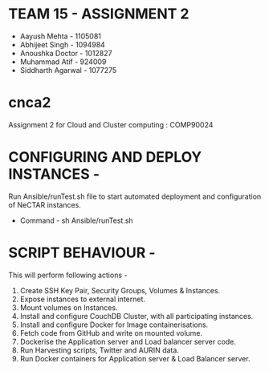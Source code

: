 # TEAM 15 - ASSIGNMENT 2

- Aayush Mehta - 1105081 
- Abhijeet Singh - 1094984
- Anoushka Doctor - 1012827
- Muhammad Atif - 924009
- Siddharth Agarwal - 1077275

# cnca2

Assignment 2 for Cloud and Cluster computing : COMP90024

# CONFIGURING AND DEPLOY INSTANCES - 

Run Ansible/runTest.sh file to start automated deployment and configuration of NeCTAR instances.
- Command - sh Ansible/runTest.sh

# SCRIPT BEHAVIOUR -
This will perform following actions - 

1. Create SSH Key Pair, Security Groups, Volumes & Instances.
2. Expose instances to external internet.
3. Mount volumes on Instances.
4. Install and configure CouchDB Cluster, with all participating instances.
5. Install and configure Docker for Image containerisations.
6. Fetch code from GitHub and write on mounted volume.
7. Dockerise the Application server and Load balancer server code.
8. Run Harvesting scripts, Twitter and AURIN data.
9. Run Docker containers for Application server & Load Balancer server.
